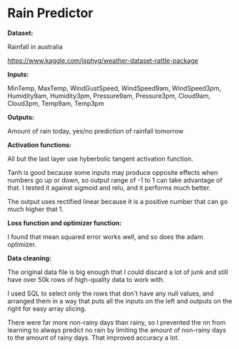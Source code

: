 # Rain Predictor

**Dataset:**

Rainfall in australia

https://www.kaggle.com/jsphyg/weather-dataset-rattle-package

**Inputs:**

MinTemp, MaxTemp, WindGustSpeed, WindSpeed9am, WindSpeed3pm, Humidity9am, Humidity3pm, Pressure9am, Pressure3pm, Cloud9am, Cloud3pm, Temp9am, Temp3pm

**Outputs:**

Amount of rain today, yes/no prediction of rainfall tomorrow

**Activation functions:**

All but the last layer use hyberbolic tangent activation function.

Tanh is good because some inputs may produce opposite effects when numbers go up or down, so output range of -1 to 1 can take advantage of that. 
I tested it against sigmoid and relu, and it performs much better.

The output uses rectified linear because it is a positive number that can go much higher that 1.

**Loss function and optimizer function:**

I found that mean squared error works well, and so does the adam optimizer.

**Data cleaning:**

The original data file is big enough that I could discard a lot of junk and still have over 50k rows of high-quality data to work with.

I used SQL to select only the rows that don't have any null values, and arranged them in a way that puts all the inputs on the left and outputs on the right for easy array slicing.

There were far more non-rainy days than rainy, so I prevented the nn from learning to always predict no rain by limiting the amount of non-rainy days to the amount of rainy days. That improved accuracy a lot.
